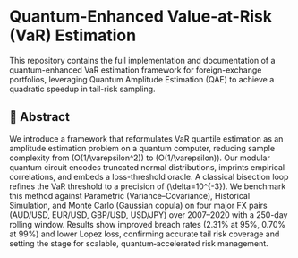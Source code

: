 # Quantum-Enhanced Value-at-Risk (VaR) Estimation

This repository contains the full implementation and documentation of a quantum-enhanced VaR estimation framework for foreign-exchange portfolios, leveraging Quantum Amplitude Estimation (QAE) to achieve a quadratic speedup in tail-risk sampling.

## 📄 Abstract

We introduce a framework that reformulates VaR quantile estimation as an amplitude estimation problem on a quantum computer, reducing sample complexity from \(O(1/\varepsilon^2)\) to \(O(1/\varepsilon)\). Our modular quantum circuit encodes truncated normal distributions, imprints empirical correlations, and embeds a loss-threshold oracle. A classical bisection loop refines the VaR threshold to a precision of \(\delta=10^{-3}\). We benchmark this method against Parametric (Variance–Covariance), Historical Simulation, and Monte Carlo (Gaussian copula) on four major FX pairs (AUD/USD, EUR/USD, GBP/USD, USD/JPY) over 2007–2020 with a 250-day rolling window. Results show improved breach rates (2.31% at 95%, 0.70% at 99%) and lower Lopez loss, confirming accurate tail risk coverage and setting the stage for scalable, quantum‐accelerated risk management.

